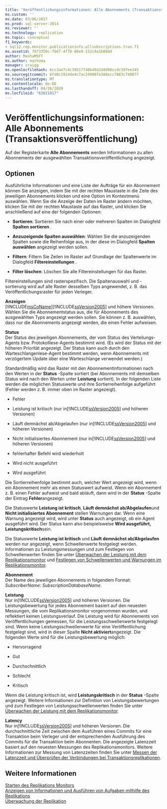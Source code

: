```yaml
---
title: 'Veröffentlichungsinformationen: Alle Abonnements (Transaktionsveröffentlichung) | Microsoft-Dokumentation'
ms.custom: ''
ms.date: 03/06/2017
ms.prod: sql-server-2014
ms.reviewer: ''
ms.technology: replication
ms.topic: conceptual
f1_keywords:
- sql12.rep.monitor.publicationinfo.allsubscriptions.tran.f1
ms.assetid: 7073350c-f667-4f70-88e9-152c9a1b08dd
author: MashaMSFT
ms.author: mathoma
manager: craigg
ms.openlocfilehash: 6cc3ae7c4c39517f40b49d2ddd98ccdc397ee345
ms.sourcegitcommit: 6fd8c1914de4c7ac24900fe388ecc7883c740077
ms.translationtype: MT
ms.contentlocale: de-DE
ms.lasthandoff: 04/26/2020
ms.locfileid: "63021817"
---
```

# <a name="publication-information-all-subscriptions-transactional-publication"></a>Veröffentlichungsinformationen: Alle Abonnements (Transaktionsveröffentlichung)
  Auf der Registerkarte **Alle Abonnements** werden Informationen zu allen Abonnements der ausgewählten Transaktionsveröffentlichung angezeigt.  
  
## <a name="options"></a>Optionen  
 Ausführliche Informationen und eine Liste der Aufträge für ein Abonnement können Sie anzeigen, indem Sie mit der rechten Maustaste in die Zeile des jeweiligen Abonnements klicken und eine Option im Kontextmenü auswählen. Wenn Sie die Anzeige der Daten im Raster ändern möchten, klicken Sie mit der rechten Maustaste auf das Raster, und klicken Sie anschließend auf eine der folgenden Optionen:  
  
-   **Sortieren**: Sortieren Sie nach einer oder mehreren Spalten im Dialogfeld **Spalten sortieren** .  
  
-   **Anzuzeigende Spalten auswählen**: Wählen Sie die anzuzeigenden Spalten sowie die Reihenfolge aus, in der diese im Dialogfeld **Spalten auswählen** angezeigt werden sollen.  
  
-   **Filtern**: Filtern Sie Zeilen im Raster auf Grundlage der Spaltenwerte im Dialogfeld **Filtereinstellungen** .  
  
-   **Filter löschen**: Löschen Sie alle Filtereinstellungen für das Raster.  
  
 Filtereinstellungen sind rasterspezifisch. Die Spaltenauswahl und -sortierung wird auf alle Raster desselben Typs angewendet, z. B. das Veröffentlichungsraster für jeden Verleger.  
  
 **Anzeigen**  
 [!INCLUDE[msCoName](../../includes/msconame-md.md)][!INCLUDE[ssVersion2005](../../includes/ssversion2005-md.md)] und höhere Versionen. Wählen Sie die Abonnementstatus aus, die für Abonnements des ausgewählten Typs angezeigt werden sollen. Sie können z. B. auswählen, dass nur die Abonnements angezeigt werden, die einen Fehler aufweisen.  
  
 **Status**  
 Der Status des jeweiligen Abonnements, der vom Status des Verteilungs-Agents bzw. Protokolllese-Agents bestimmt wird. (Es wird der Status mit der höheren Priorität angezeigt. Der Status kann auch durch den Warteschlangenlese-Agent bestimmt werden, wenn Abonnements mit verzögertem Update über eine Warteschlange verwendet werden.)  
  
 Standardmäßig wird das Raster mit den Abonnementinformationen nach den Werten in der **Status** -Spalte sortiert (bei Abonnements mit demselben Status wird nach den Werten unter **Leistung** sortiert). In der folgenden Liste werden die möglichen Statuswerte und ihre Sortierreihenfolge aufgeführt (Fehler werden z. B. immer oben im Raster angezeigt).  
  
-   Fehler  
  
-   Leistung ist kritisch (nur in[!INCLUDE[ssVersion2005](../../includes/ssversion2005-md.md)] und höheren Versionen)  
  
-   Läuft demnächst ab/Abgelaufen (nur in[!INCLUDE[ssVersion2005](../../includes/ssversion2005-md.md)] und höheren Versionen)  
  
-   Nicht initialisiertes Abonnement (nur in[!INCLUDE[ssVersion2005](../../includes/ssversion2005-md.md)] und höheren Versionen)  
  
-   fehlerhafter Befehl wird wiederholt  
  
-   Wird nicht ausgeführt  
  
-   Wird ausgeführt  
  
 Die Sortierreihenfolge bestimmt auch, welcher Wert angezeigt wird, wenn ein Abonnement mehr als einen Statuswert aufweist. Wenn ein Abonnement z. B. einen Fehler aufweist und bald abläuft, dann wird in der **Status** -Spalte der Eintrag **Fehler**angezeigt.  
  
 Die Statuswerte **Leistung ist kritisch**, **Läuft demnächst ab/Abgelaufen**und **Nicht initialisiertes Abonnement** stellen Warnungen dar. Wenn eine Warnung angezeigt wird, wird unter **Status** auch angezeigt, ob ein Agent ausgeführt wird. Der Status kann also beispielsweise **Wird ausgeführt, Leistungskritisch**sein.  
  
 Die Statuswerte **Leistung ist kritisch** und **Läuft demnächst ab/Abgelaufen** werden nur angezeigt, wenn Schwellenwerte festgelegt werden. Informationen zu Leistungsmessungen und zum Festlegen von Schwellenwerten finden Sie unter [Überwachen der Leistung mit dem Replikationsmonitor](monitor/monitor-performance-with-replication-monitor.md) und [Festlegen von Schwellenwerten und Warnungen im Replikationsmonitor](monitor/set-thresholds-and-warnings-in-replication-monitor.md).  
  
 **Abonnement**  
 Der Name des jeweiligen Abonnements in folgendem Format: *SubscriberName: SubscriptionDatabaseName*.  
  
 **Leistung**  
 Nur in[!INCLUDE[ssVersion2005](../../includes/ssversion2005-md.md)] und höheren Versionen. Die Leistungsbewertung für jedes Abonnement basiert auf den neuesten Messungen, die vom Replikationsmonitor vorgenommen wurden, und reflektiert keinen Leistungsverlauf. Die Leistung wird für Abonnements von Veröffentlichungen gemessen, für die Leistungsschwellenwerte festgelegt sind. Wenn keine Leistungsschwellenwerte für eine Veröffentlichung festgelegt sind, wird in dieser Spalte **Nicht aktiviert**angezeigt. Die folgenden Werte sind für die Leistungsbewertung möglich:  
  
-   Hervorragend  
  
-   Gut  
  
-   Durchschnittlich  
  
-   Schlecht  
  
-   Kritisch  
  
 Wenn die Leistung kritisch ist, wird **Leistungskritisch** in der **Status** -Spalte angezeigt. Weitere Informationen zur Definition von Leistungsbewertungen und zum Festlegen von Leistungsschwellenwerten finden Sie unter [Überwachen der Leistung mit dem Replikationsmonitor](monitor/monitor-performance-with-replication-monitor.md).  
  
 **Latency**  
 Nur in[!INCLUDE[ssVersion2005](../../includes/ssversion2005-md.md)] und höheren Versionen. Die durchschnittliche Zeit zwischen dem Ausführen eines Commits für eine Transaktion beim Verleger und der entsprechenden Ausführung des Commits für die Transaktion beim Abonnenten. Die angezeigte Latenzzeit basiert auf den neuesten Messungen des Replikationsmonitors. Weitere Informationen zur Messung von Latenzzeiten finden Sie unter [Messen der Latenzzeit und Überprüfen der Verbindungen bei Transaktionsreplikationen](monitor/measure-latency-and-validate-connections-for-transactional-replication.md).  
  
## <a name="see-also"></a>Weitere Informationen  
 [Starten des Replikations Monitors](monitor/start-the-replication-monitor.md)   
 [Anzeigen von Informationen und Ausführen von Aufgaben mithilfe des Replikations](monitor/view-information-and-perform-tasks-replication-monitor.md)   
 [Überwachung der Replikation](monitoring-replication.md)  
  
  
